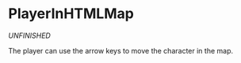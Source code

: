 # PlayerInHTMLMap

*UNFINISHED*

The player can use the arrow keys to move the character in the map.


